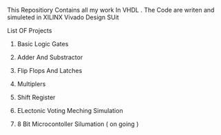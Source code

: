 This Repositiory Contains all my work In VHDL .  The Code are writen and simuleted in XILINX Vivado Design SUit 

List OF Projects 

 1.  Basic Logic Gates 
 
 2.  Adder And Substractor 
 
 3.  Flip Flops And Latches 
 
 4. Multiplers  
 
 5. Shift Register 

 6.  ELectonic Voting Meching Simulation 
 
 7. 8 Bit Microcontoller Silumation  ( on going ) 
